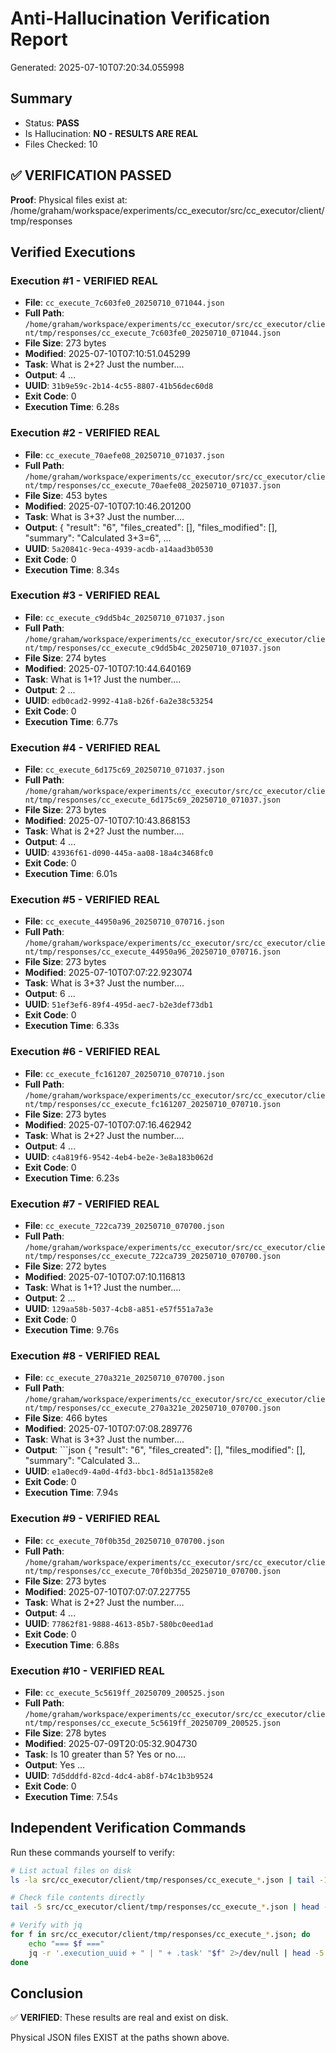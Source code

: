 # Anti-Hallucination Verification Report
Generated: 2025-07-10T07:20:34.055998

## Summary
- Status: **PASS**
- Is Hallucination: **NO - RESULTS ARE REAL**
- Files Checked: 10

## ✅ VERIFICATION PASSED

**Proof**: Physical files exist at: /home/graham/workspace/experiments/cc_executor/src/cc_executor/client/tmp/responses

## Verified Executions

### Execution #1 - VERIFIED REAL
- **File**: `cc_execute_7c603fe0_20250710_071044.json`
- **Full Path**: `/home/graham/workspace/experiments/cc_executor/src/cc_executor/client/tmp/responses/cc_execute_7c603fe0_20250710_071044.json`
- **File Size**: 273 bytes
- **Modified**: 2025-07-10T07:10:51.045299
- **Task**: What is 2+2? Just the number....
- **Output**: 4
...
- **UUID**: `31b9e59c-2b14-4c55-8807-41b56dec60d8`
- **Exit Code**: 0
- **Execution Time**: 6.28s

### Execution #2 - VERIFIED REAL
- **File**: `cc_execute_70aefe08_20250710_071037.json`
- **Full Path**: `/home/graham/workspace/experiments/cc_executor/src/cc_executor/client/tmp/responses/cc_execute_70aefe08_20250710_071037.json`
- **File Size**: 453 bytes
- **Modified**: 2025-07-10T07:10:46.201200
- **Task**: What is 3+3? Just the number....
- **Output**: {
  "result": "6",
  "files_created": [],
  "files_modified": [],
  "summary": "Calculated 3+3=6",
 ...
- **UUID**: `5a20841c-9eca-4939-acdb-a14aad3b0530`
- **Exit Code**: 0
- **Execution Time**: 8.34s

### Execution #3 - VERIFIED REAL
- **File**: `cc_execute_c9dd5b4c_20250710_071037.json`
- **Full Path**: `/home/graham/workspace/experiments/cc_executor/src/cc_executor/client/tmp/responses/cc_execute_c9dd5b4c_20250710_071037.json`
- **File Size**: 274 bytes
- **Modified**: 2025-07-10T07:10:44.640169
- **Task**: What is 1+1? Just the number....
- **Output**: 2
...
- **UUID**: `edb0cad2-9992-41a8-b26f-6a2e38c53254`
- **Exit Code**: 0
- **Execution Time**: 6.77s

### Execution #4 - VERIFIED REAL
- **File**: `cc_execute_6d175c69_20250710_071037.json`
- **Full Path**: `/home/graham/workspace/experiments/cc_executor/src/cc_executor/client/tmp/responses/cc_execute_6d175c69_20250710_071037.json`
- **File Size**: 273 bytes
- **Modified**: 2025-07-10T07:10:43.868153
- **Task**: What is 2+2? Just the number....
- **Output**: 4
...
- **UUID**: `43936f61-d090-445a-aa08-18a4c3468fc0`
- **Exit Code**: 0
- **Execution Time**: 6.01s

### Execution #5 - VERIFIED REAL
- **File**: `cc_execute_44950a96_20250710_070716.json`
- **Full Path**: `/home/graham/workspace/experiments/cc_executor/src/cc_executor/client/tmp/responses/cc_execute_44950a96_20250710_070716.json`
- **File Size**: 273 bytes
- **Modified**: 2025-07-10T07:07:22.923074
- **Task**: What is 3+3? Just the number....
- **Output**: 6
...
- **UUID**: `51ef3ef6-89f4-495d-aec7-b2e3def73db1`
- **Exit Code**: 0
- **Execution Time**: 6.33s

### Execution #6 - VERIFIED REAL
- **File**: `cc_execute_fc161207_20250710_070710.json`
- **Full Path**: `/home/graham/workspace/experiments/cc_executor/src/cc_executor/client/tmp/responses/cc_execute_fc161207_20250710_070710.json`
- **File Size**: 273 bytes
- **Modified**: 2025-07-10T07:07:16.462942
- **Task**: What is 2+2? Just the number....
- **Output**: 4
...
- **UUID**: `c4a819f6-9542-4eb4-be2e-3e8a183b062d`
- **Exit Code**: 0
- **Execution Time**: 6.23s

### Execution #7 - VERIFIED REAL
- **File**: `cc_execute_722ca739_20250710_070700.json`
- **Full Path**: `/home/graham/workspace/experiments/cc_executor/src/cc_executor/client/tmp/responses/cc_execute_722ca739_20250710_070700.json`
- **File Size**: 272 bytes
- **Modified**: 2025-07-10T07:07:10.116813
- **Task**: What is 1+1? Just the number....
- **Output**: 2
...
- **UUID**: `129aa58b-5037-4cb8-a851-e57f551a7a3e`
- **Exit Code**: 0
- **Execution Time**: 9.76s

### Execution #8 - VERIFIED REAL
- **File**: `cc_execute_270a321e_20250710_070700.json`
- **Full Path**: `/home/graham/workspace/experiments/cc_executor/src/cc_executor/client/tmp/responses/cc_execute_270a321e_20250710_070700.json`
- **File Size**: 466 bytes
- **Modified**: 2025-07-10T07:07:08.289776
- **Task**: What is 3+3? Just the number....
- **Output**: ```json
{
  "result": "6",
  "files_created": [],
  "files_modified": [],
  "summary": "Calculated 3...
- **UUID**: `e1a0ecd9-4a0d-4fd3-bbc1-8d51a13582e8`
- **Exit Code**: 0
- **Execution Time**: 7.94s

### Execution #9 - VERIFIED REAL
- **File**: `cc_execute_70f0b35d_20250710_070700.json`
- **Full Path**: `/home/graham/workspace/experiments/cc_executor/src/cc_executor/client/tmp/responses/cc_execute_70f0b35d_20250710_070700.json`
- **File Size**: 273 bytes
- **Modified**: 2025-07-10T07:07:07.227755
- **Task**: What is 2+2? Just the number....
- **Output**: 4
...
- **UUID**: `77862f81-9888-4613-85b7-580bc0eed1ad`
- **Exit Code**: 0
- **Execution Time**: 6.88s

### Execution #10 - VERIFIED REAL
- **File**: `cc_execute_5c5619ff_20250709_200525.json`
- **Full Path**: `/home/graham/workspace/experiments/cc_executor/src/cc_executor/client/tmp/responses/cc_execute_5c5619ff_20250709_200525.json`
- **File Size**: 278 bytes
- **Modified**: 2025-07-09T20:05:32.904730
- **Task**: Is 10 greater than 5? Yes or no....
- **Output**: Yes
...
- **UUID**: `7d5dddfd-82cd-4dc4-ab8f-b74c1b3b9524`
- **Exit Code**: 0
- **Execution Time**: 7.54s

## Independent Verification Commands

Run these commands yourself to verify:

```bash
# List actual files on disk
ls -la src/cc_executor/client/tmp/responses/cc_execute_*.json | tail -10

# Check file contents directly
tail -5 src/cc_executor/client/tmp/responses/cc_execute_*.json | head -50

# Verify with jq
for f in src/cc_executor/client/tmp/responses/cc_execute_*.json; do
    echo "=== $f ==="
    jq -r '.execution_uuid + " | " + .task' "$f" 2>/dev/null | head -5
done
```

## Conclusion

✅ **VERIFIED**: These results are real and exist on disk.

Physical JSON files EXIST at the paths shown above.
